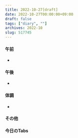 ```yaml
---
title: 2022-10-27[draft]
date: 2022-10-27T00:00:00+09:00
draft: false
tags: ["diary", ""]
archives: 2022-10
slug: 517745
---
```

#### 午前
- 
#### 午後
- 
#### 体調
- 
#### その他
#### 今日のTabs